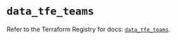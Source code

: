 # `data_tfe_teams`

Refer to the Terraform Registry for docs: [`data_tfe_teams`](https://registry.terraform.io/providers/hashicorp/tfe/0.53.0/docs/data-sources/teams).
